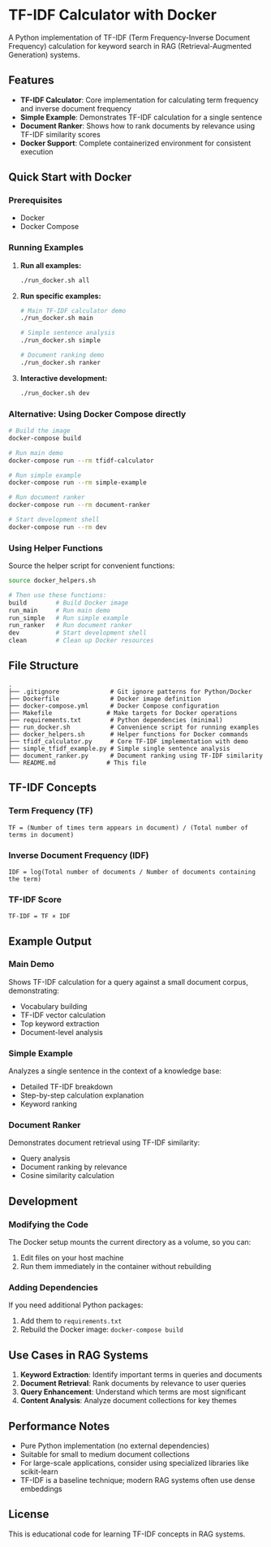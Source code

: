 # TF-IDF Calculator with Docker

A Python implementation of TF-IDF (Term Frequency-Inverse Document Frequency) calculation for keyword search in RAG (Retrieval-Augmented Generation) systems.

## Features

- **TF-IDF Calculator**: Core implementation for calculating term frequency and inverse document frequency
- **Simple Example**: Demonstrates TF-IDF calculation for a single sentence
- **Document Ranker**: Shows how to rank documents by relevance using TF-IDF similarity scores
- **Docker Support**: Complete containerized environment for consistent execution

## Quick Start with Docker

### Prerequisites

- Docker
- Docker Compose

### Running Examples

1. **Run all examples:**
   ```bash
   ./run_docker.sh all
   ```

2. **Run specific examples:**
   ```bash
   # Main TF-IDF calculator demo
   ./run_docker.sh main

   # Simple sentence analysis
   ./run_docker.sh simple

   # Document ranking demo
   ./run_docker.sh ranker
   ```

3. **Interactive development:**
   ```bash
   ./run_docker.sh dev
   ```

### Alternative: Using Docker Compose directly

```bash
# Build the image
docker-compose build

# Run main demo
docker-compose run --rm tfidf-calculator

# Run simple example
docker-compose run --rm simple-example

# Run document ranker
docker-compose run --rm document-ranker

# Start development shell
docker-compose run --rm dev
```

### Using Helper Functions

Source the helper script for convenient functions:

```bash
source docker_helpers.sh

# Then use these functions:
build        # Build Docker image
run_main     # Run main demo
run_simple   # Run simple example
run_ranker   # Run document ranker
dev          # Start development shell
clean        # Clean up Docker resources
```

## File Structure

```
.
├── .gitignore              # Git ignore patterns for Python/Docker
├── Dockerfile              # Docker image definition
├── docker-compose.yml      # Docker Compose configuration
├── Makefile               # Make targets for Docker operations
├── requirements.txt        # Python dependencies (minimal)
├── run_docker.sh           # Convenience script for running examples
├── docker_helpers.sh       # Helper functions for Docker commands
├── tfidf_calculator.py     # Core TF-IDF implementation with demo
├── simple_tfidf_example.py # Simple single sentence analysis
├── document_ranker.py      # Document ranking using TF-IDF similarity
└── README.md              # This file
```

## TF-IDF Concepts

### Term Frequency (TF)
```
TF = (Number of times term appears in document) / (Total number of terms in document)
```

### Inverse Document Frequency (IDF)
```
IDF = log(Total number of documents / Number of documents containing the term)
```

### TF-IDF Score
```
TF-IDF = TF × IDF
```

## Example Output

### Main Demo
Shows TF-IDF calculation for a query against a small document corpus, demonstrating:
- Vocabulary building
- TF-IDF vector calculation
- Top keyword extraction
- Document-level analysis

### Simple Example
Analyzes a single sentence in the context of a knowledge base:
- Detailed TF-IDF breakdown
- Step-by-step calculation explanation
- Keyword ranking

### Document Ranker
Demonstrates document retrieval using TF-IDF similarity:
- Query analysis
- Document ranking by relevance
- Cosine similarity calculation

## Development

### Modifying the Code

The Docker setup mounts the current directory as a volume, so you can:
1. Edit files on your host machine
2. Run them immediately in the container without rebuilding

### Adding Dependencies

If you need additional Python packages:
1. Add them to `requirements.txt`
2. Rebuild the Docker image: `docker-compose build`

## Use Cases in RAG Systems

1. **Keyword Extraction**: Identify important terms in queries and documents
2. **Document Retrieval**: Rank documents by relevance to user queries
3. **Query Enhancement**: Understand which terms are most significant
4. **Content Analysis**: Analyze document collections for key themes

## Performance Notes

- Pure Python implementation (no external dependencies)
- Suitable for small to medium document collections
- For large-scale applications, consider using specialized libraries like scikit-learn
- TF-IDF is a baseline technique; modern RAG systems often use dense embeddings

## License

This is educational code for learning TF-IDF concepts in RAG systems.